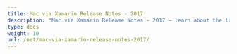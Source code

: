 ```yaml
---
title: Mac via Xamarin Release Notes - 2017
description: "Mac via Xamarin Release Notes - 2017 – learn about the latest updates and fixes."
type: docs
weight: 10
url: /net/mac-via-xamarin-release-notes-2017/
---
```



